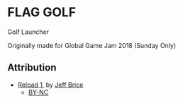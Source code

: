 FLAG GOLF
=========

Golf Launcher

Originally made for Global Game Jam 2018 (Sunday Only)

Attribution
-----------

* [Reload 1](https://freesound.org/people/killkhan/sounds/150220/), by [Jeff Brice](https://freesound.org/people/killkhan/)
  * [BY-NC](https://creativecommons.org/licenses/by-nc/3.0/)
